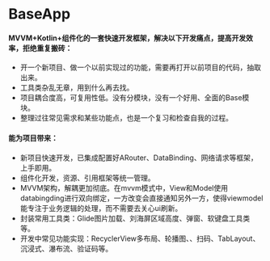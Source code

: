 # BaseApp 


#### MVVM+Kotlin+组件化的一套快速开发框架，解决以下开发痛点，提高开发效率，拒绝重复搬砖：

* 开一个新项目、做一个以前实现过的功能，需要再打开以前项目的代码，抽取出来。
* 工具类杂乱无章，用到什么再去找。
* 项目耦合度高，可复用性低。没有分模块，没有一个好用、全面的Base模块。
* 整理过往常见需求和某些功能点，也是一个复习和检查自我的过程。



#### 能为项目带来：
* 新项目快速开发，已集成配置好ARouter、DataBinding、网络请求等框架，上手即用。
* 组件化开发，资源、引用框架等统一管理。
* MVVM架构，解耦更加彻底。在mvvm模式中，View和Model使用databingding进行双向绑定，一方改变会直接通知另外一方，使得viewmodel能专注于业务逻辑的处理，而不需要去关心ui刷新。
* 封装常用工具类：Glide图片加载、刘海屏区域高度、弹窗、软键盘工具类等。
* 开发中常见功能实现：RecyclerView多布局、轮播图、、扫码、TabLayout、沉浸式、瀑布流、验证码等。
